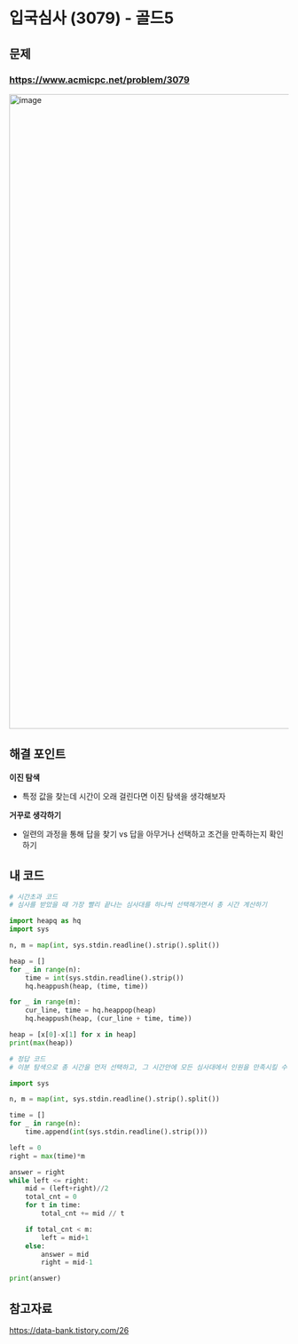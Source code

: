 # 입국심사 (3079) - 골드5

## 문제 
### https://www.acmicpc.net/problem/3079
<img width="1143" alt="image" src="https://user-images.githubusercontent.com/72330884/217534215-65eb644c-f9c1-42ef-ab6d-99fc70e1dece.png">


## 해결 포인트
**이진 탐색**
- 특정 값을 찾는데 시간이 오래 걸린다면 이진 탐색을 생각해보자

**거꾸로 생각하기**
- 일련의 과정을 통해 답을 찾기 vs 답을 아무거나 선택하고 조건을 만족하는지 확인하기

## 내 코드
```python
# 시간초과 코드
# 심사를 받았을 때 가장 빨리 끝나는 심사대를 하나씩 선택해가면서 총 시간 계산하기

import heapq as hq
import sys

n, m = map(int, sys.stdin.readline().strip().split())

heap = []
for _ in range(n):
    time = int(sys.stdin.readline().strip())
    hq.heappush(heap, (time, time))

for _ in range(m):
    cur_line, time = hq.heappop(heap)
    hq.heappush(heap, (cur_line + time, time))

heap = [x[0]-x[1] for x in heap]
print(max(heap))

```

```python
# 정답 코드
# 이분 탐색으로 총 시간을 먼저 선택하고, 그 시간안에 모든 심사대에서 인원을 만족시킬 수 있는지 확인하기

import sys

n, m = map(int, sys.stdin.readline().strip().split())

time = []
for _ in range(n):
    time.append(int(sys.stdin.readline().strip()))

left = 0
right = max(time)*m

answer = right
while left <= right:
    mid = (left+right)//2
    total_cnt = 0
    for t in time:
        total_cnt += mid // t

    if total_cnt < m:
        left = mid+1
    else:
        answer = mid
        right = mid-1

print(answer)
```

## 참고자료   
https://data-bank.tistory.com/26
